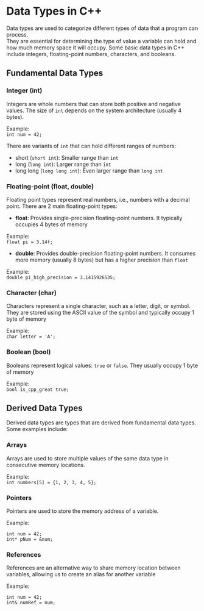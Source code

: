 # Data Types in C++
Data types are used to categorize different types of data that a program can process.   
They are essential for determining the type of value a variable can hold and how much memory space it will occupy. Some basic data types in C++ include integers, floating-point numbers, characters, and booleans.

## Fundamental Data Types
### Integer (int)
Integers are whole numbers that can store both positive and negative values. The size of `int` depends on the system architecture (usually 4 bytes).   

Example:  
`int num = 42;`

There are variants of `int` that can hold different ranges of numbers:
- short (`short int`): Smaller range than `int`
- long (`long int`): Larger range than `int`
- long long (`long long int`): Even larger range than `long int`

### Floating-point (float, double)
Floating point types represent real numbers, i.e., numbers with a decimal point.
There are 2 main floating-point types:
- **float**: Provides single-precision floating-point numbers. It typically occupies 4 bytes of memory  
  
Example:    
`float pi = 3.14f;`
- **double**: Provides double-precision floating-point numbers. It consumes more memory (usually 8 bytes) but has a higher precision than `float`  

Example:   
`double pi_high_precision = 3.1415926535;`

### Character (char)
Characters represent a single character, such as a letter, digit, or symbol. They are stored using the  ASCII value of the symbol and typically occupy 1 byte of memory   

Example:   
`char letter = 'A';`

### Boolean (bool)
Booleans represent logical values: `true` or `false`. They usually occupy 1 byte of memory  

Example:  
`bool is_cpp_great true;`

## Derived Data Types
Derived data types are types that are derived from fundamental data types.   
Some examples include:   

### Arrays 
Arrays are used to store multiple values of the same data type in consecutive memory locations.  

Example:   
`int numbers[5] = {1, 2, 3, 4, 5};`

### Pointers
Pointers are used to store the memory address of a variable.   

Example: 
```
int num = 42;
int* pNum = &num;
```

### References
References are an alternative way to share memory location between variables, allowing us to create an alias for another variable   

Example:
```
int num = 42;
int& numRef = num;
```



